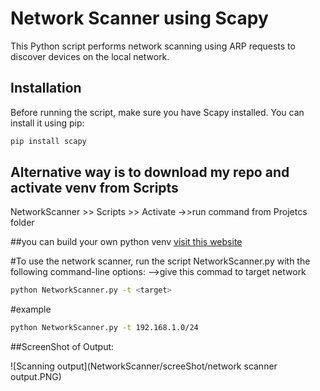 # Network Scanner using Scapy

This Python script performs network scanning using ARP requests to discover devices on the local network.

## Installation

Before running the script, make sure you have Scapy installed. You can install it using pip:

```bash
pip install scapy
```

## Alternative way is to download my repo and activate venv from Scripts

NetworkScanner >> Scripts >> Activate 
->>run command from Projetcs folder

##you can build your own python venv  [visit this website](https://docs.python.org/3/library/venv.html)


#To use the network scanner, run the script NetworkScanner.py with the following command-line options:
 -->give this commad to target network

```bash
python NetworkScanner.py -t <target>
```

#example
```bash
python NetworkScanner.py -t 192.168.1.0/24
```

##ScreenShot of Output:

![Scanning output](NetworkScanner/screeShot/network scanner output.PNG)

